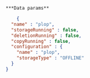     ***Data params**

```json
    {
  "name" : "plop",
  "storageRunning" : false,
  "deletionRunning" : false,
  "copyRunning" : false,
  "configuration" : {
    "name" : "plop",
    "storageType" : "OFFLINE"
  }
}
```
